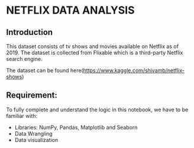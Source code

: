 # NETFLIX DATA ANALYSIS
## Introduction 
This dataset consists of tv shows and movies available on Netflix as of 2019. The dataset is collected from Flixable which is a third-party Netflix search engine. 

The dataset can be found here(https://www.kaggle.com/shivamb/netflix-shows)
## Requirement:
To fully complete and understand the logic in this notebook, we have to be familiar with:
- Libraries: NumPy, Pandas, Matplotlib and Seaborn
- Data Wrangling
- Data visualization

